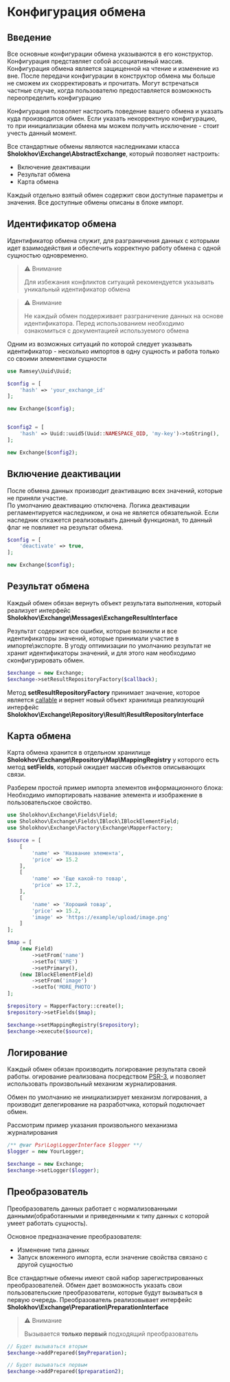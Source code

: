 # Конфигурация обмена


## Введение


Все основные конфигурации обмена указываются в его конструктор.  
Конфигурация представляет собой ассоциативный массив. Конфигурация обмена является защищенной на чтение и изменение из вне.
После передачи конфигурации в конструктор обмена мы больше не сможем их скорректировать и прочитать.
Могут встречаться частные случае, когда пользователю предоставляется возможность переопределить конфигурацию


Конфигурация позволяет настроить поведение вашего обмена и указать куда производится обмен.
Если указать некорректную конфигурацию, то при инициализации обмена мы можем получить исключение - стоит учесть данный момент.


Все стандартные обмены являются наследниками класса **Sholokhov\Exchange\AbstractExchange**, который позволяет настроить:
- Включение деактивации
- Результат обмена
- Карта обмена

Каждый отдельно взятый обмен содержит свои доступные параметры и значения. Все доступные обмены описаны в блоке импорт.


## Идентификатор обмена


Идентификатор обмена служит, для разграничения данных с которыми идет взаимодействия и обеспечить корректную работу обмена с одной сущностью одновременно. 
> ⚠️ Внимание
> 
> Для избежания конфликтов ситуаций рекомендуется указывать уникальный идентификатор обмена

> ⚠️ Внимание
> 
> Не каждый обмен поддерживает разграничение данных на основе идентификатора.
> Перед использованием необходимо ознакомиться с документацией используемого обмена

Одним из возможных ситуаций по которой следует указывать идентификатор - несколько импортов в одну сущность и работа только со своими элементами сущности

```php
use Ramsey\Uuid\Uuid;

$config = [
    'hash' => 'your_exchange_id'
];

new Exchange($config);


$config2 = [
    'hash' => Uuid::uuid5(Uuid::NAMESPACE_OID, 'my-key')->toString(),
];

new Exchange($config2);
```

## Включение деактивации


После обмена данных производит деактивацию всех значений, которые не приняли участие.  
По умолчанию деактивацию отключена. Логика деактивации регламентируется наследником, и она не является обязательной.
Если наследник откажется реализовывать данный функционал, то данный флаг не повлияет на результат обмена.

```php
$config = [
    'deactivate' => true,
];

new Exchange($config);
```

## Результат обмена


Каждый обмен обязан вернуть объект результата выполнения, который реализует интерфейс **Sholokhov\Exchange\Messages\ExchangeResultInterface**

Результат содержит все ошибки, которые возникли и все идентификаторы значений, которые принимали участие в импорте\экспорте.
В угоду оптимизации по умолчанию результат не хранит идентификаторы значений, и для этого нам необходимо сконфигурировать обмен.

```php
$exchange = new Exchange;
$exchange->setResultRepositoryFactory($callback);
```

Метод **setResultRepositoryFactory** принимает значение, которое является [callable](https://www.php.net/manual/en/language.types.callable.php)
и вернет новый объект хранилища реализующий интерфейс **Sholokhov\Exchange\Repository\Result\ResultRepositoryInterface**


## Карта обмена


Карта обмена хранится в отдельном хранилище **Sholokhov\Exchange\Repository\Map\MappingRegistry** у которого есть метод **setFields**, который ожидает массив объектов описывающих связи.

Разберем простой пример импорта элементов информационного блока:
Необходимо импортировать название элемента и изображение в пользовательское свойство.

```php
use Sholokhov\Exchange\Fields\Field;
use Sholokhov\Exchange\Fields\IBlock\IBlockElementField;
use Sholokhov\Exchange\Factory\Exchange\MapperFactory;

$source = [
    [
        'name' => 'Название элемента',
        'price' => 15.2
    ],
    [
        'name' => 'Еще какой-то товар',
        'price' => 17.2,
    ],
    [
        'name' => 'Хороший товар',
        'price' => 15.2,
        'image' => 'https://example/upload/image.png'
    ]
];

$map = [
    (new Field)
        ->setFrom('name')
        ->setTo('NAME')
        ->setPrimary(),
    (new IBlockElementField)
        ->setFrom('image')
        ->setTo('MORE_PHOTO')
];

$repository = MapperFactory::create();
$repository->setFields($map);

$exchange->setMappingRegistry($repository);
$exchange->execute($source);
```

## Логирование

Каждый обмен обязан производить логирование результата своей работы.
огирование реализована посредством [PSR-3](https://www.php-fig.org/psr/psr-3/), и позволяет использовать произвольный механизм журналирования.

Обмен по умолчанию не инициализирует механизм логирования, а производит делегирование на разработчика, который подключает обмен.

Рассмотрим пример указания произвольного механизма журналирования

```php
/** @var Psr\Log\LoggerInterface $logger **/
$logger = new YourLogger;

$exchange = new Exchange;
$exchange->setLogger($logger);
```

## Преобразователь

Преобразователь данных работает с нормализованными данными(обработанными и приведенными к типу данных с которой умеет работать сущность).  

Основное предназначение преобразователя:
- Изменение типа данных
- Запуск вложенного импорта, если значение свойства связано с другой сущностью


Все стандартные обмены имеют свой набор зарегистрированных преобразователей.
Обмен дает возможность указать свои пользовательские преобразователи, которые будут вызываться в первую очередь.
Преобразователь реализовывает интерфейс **Sholokhov\Exchange\Preparation\PreparationInterface**

> ⚠️ Внимание
> 
> Вызывается **только первый** подходящий преобразователь

```php
// Будет вызываться вторым
$exchange->addPrepared($myPreparation);

// Будет вызываться первым
$exchange->addPrepared($preparation2);
```